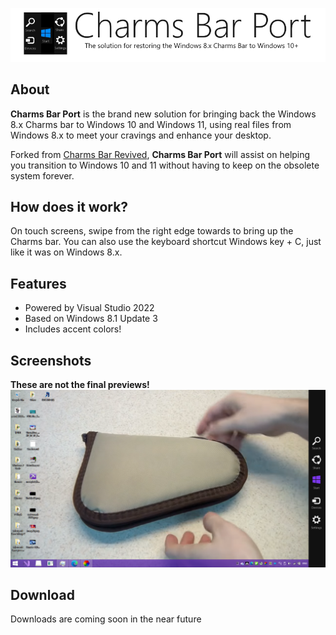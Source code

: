 
<p align="center">
<img id="charmsbarPort" src="resource/darklogo.png"/>
</p>

## About
<b>Charms Bar Port</b> is the brand new solution for bringing back the Windows 8.x Charms bar to Windows 10 and Windows 11, using real files from Windows 8.x to meet your cravings and enhance your desktop.

Forked from <a href="https://github.com/Jerhynh/CharmsBarRevived">Charms Bar Revived</a>, <b>Charms Bar Port</b> will assist on helping you transition to Windows 10 and 11 without having to keep on the obsolete system forever.

## How does it work?
On touch screens, swipe from the right edge towards to bring up the Charms bar. You can also use the keyboard shortcut Windows key + C, just like it was on Windows 8.x.

## Features
* Powered by Visual Studio 2022
* <!--Ported-->Based on Windows 8.1 Update 3
* Includes accent colors!

## Screenshots
<b>These are not the final previews!</b> <br />
<img src="resource/preview.png"/>

## Download
Downloads are coming soon in the near future
